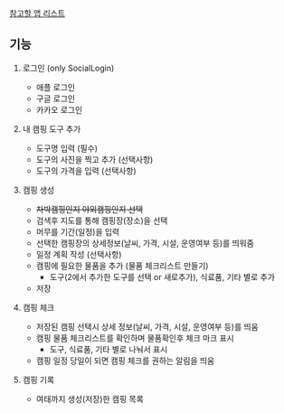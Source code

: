 [참고할 앱 리스트](https://www.notion.so/705d12dc1d6649aa95c8293b961a154c)

## 기능

1. 로그인 (only SocialLogin)
    - 애플 로그인
    - 구글 로그인
    - 카카오 로그인

2. 내 캠핑 도구 추가
    - 도구명 입력 (필수)
    - 도구의 사진을 찍고 추가 (선택사항)
    - 도구의 가격을 입력 (선택사항)

3. 캠핑 생성
    - ~~차박캠핑인지 야외캠핑인지 선택~~
    - 검색후 지도를 통해 캠핑장(장소)을 선택
    - 머무를 기간(일정)을 입력
    - 선택한 캠핑장의 상세정보(날씨, 가격, 시설, 운영여부 등)를 띄워줌
    - 일정 계획 작성 (선택사항)
    - 캠핑에 필요한 물품을 추가 (물품 체크리스트 만들기)
        - 도구(2에서 추가한 도구를 선택 or 새로추가), 식료품, 기타 별로 추가
    - 저장

4. 캠핑 체크
    - 저장된 캠핑 선택시 상세 정보(날씨, 가격, 시설, 운영여부 등)를 띄움
    - 캠핑 물품 체크리스트를 확인하며 물품확인후 체크 마크 표시
        - 도구, 식료품, 기타 별로 나눠서 표시
    - 캠핑 일정 당일이 되면 캠핑 체크를 권하는 알림을 띄움

5. 캠핑 기록
    - 여태까지 생성(저장)한 캠핑 목록
